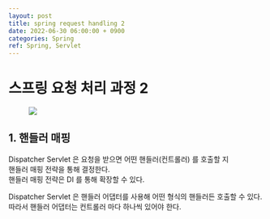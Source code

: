 ```yaml
---
layout: post
title: spring request handling 2
date: 2022-06-30 06:00:00 + 0900
categories: Spring
ref: Spring, Servlet
---
```


# 스프링 요청 처리 과정 2

<figure>
  <img src="https://user-images.githubusercontent.com/13375810/176543993-fdaa03fd-3a00-4c70-a996-c25e99b1d14a.png" />
  <figcaption></figcaption>
</figure>

## 1. 핸들러 매핑
Dispatcher Servlet 은 요청을 받으면 어떤 핸들러(컨트롤러) 를 호출할 지    
핸들러 매핑 전략을 통해 결정한다.   
핸들러 매핑 전략은 DI 를 통해 확장할 수 있다.

Dispatcher Servlet 은 핸들러 어댑터를 사용해 어떤 형식의 핸들러든 호출할 수 있다.   
따라서 핸들러 어댑터는 컨트롤러 마다 하나씩 있어야 한다.